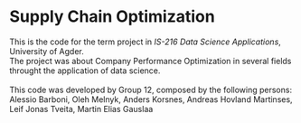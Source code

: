 # Supply Chain Optimization
This is the code for the term project in *IS-216 Data Science Applications*, University of Agder. <br>
The project was about Company Performance Optimization in several fields throught the application of data science.<br>
<br>
This code was developed by Group 12, composed by the following persons:<br>
Alessio Barboni, Oleh Melnyk, Anders Korsnes, Andreas Hovland Martinses, Leif Jonas Tveita, Martin Elias Gauslaa<br>
